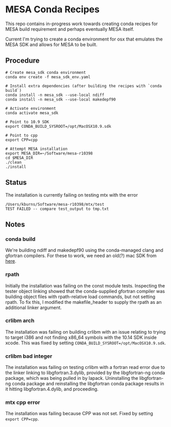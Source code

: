 # MESA Conda Recipes

This repo contains in-progress work towards creating conda recipes for MESA build requirement and perhaps eventually MESA itself.

Current I'm trying to create a conda environment for osx that emulates the MESA SDK and allows for MESA to be built.

## Procedure

```
# Create mesa_sdk conda environment
conda env create -f mesa_sdk_env.yaml

# Install extra dependencies (after building the recipes with `conda build`)
conda install -n mesa_sdk --use-local ndiff
conda install -n mesa_sdk --use-local makedepf90

# Activate environment
conda activate mesa_sdk

# Point to 10.9 SDK
export CONDA_BUILD_SYSROOT=/opt/MacOSX10.9.sdk

# Point to cpp
export CPP=cpp

# Attempt MESA installation
export MESA_DIR=~/Software/mesa-r10398
cd $MESA_DIR
./clean
./install
```

## Status

The installation is currently failing on testing mtx with the error
```
/Users/kburns/Software/mesa-r10398/mtx/test
TEST FAILED -- compare test_output to tmp.txt
```

## Notes

### conda build

We're building ndiff and makedepf90 using the conda-managed clang and gfortran compilers.
For these to work, we need an old(?) mac SDK from [here](https://github.com/phracker/MacOSX-SDKs).

### rpath

Initially the installation was failing on the const module tests.
Inspecting the tester object linking showed that the conda-supplied gfortran compiler was building object files with rpath-relative load commands, but not setting rpath.
To fix this, I modified the makefile_header to supply the rpath as an additional linker argument.

### crlibm arch

The installation was failing on building crlibm with an issue relating to trying to target i386 and not finding x86_64 symbols with the 10.14 SDK inside xcode.
This was fixed by setting `CONDA_BUILD_SYSROOT=/opt/MacOSX10.9.sdk`.

### crlibm bad integer

The installation was failing on testing crlibm with a fortran read error due to the linker linking to libgfortran.3.dylib, provided by the libgfortran-ng conda package, which was being pulled in by lapack.
Uninstalling the libgfortran-ng conda package and reinstalling the libgfortran conda package results in it hitting libgfortran.4.dylib, and proceeding.

### mtx cpp error

The installation was failing because CPP was not set.  Fixed by setting `export CPP=cpp`.

